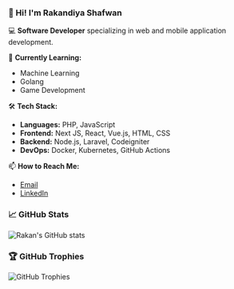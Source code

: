 ### 👋 Hi! I'm Rakandiya Shafwan

💻 **Software Developer** specializing in web and mobile application development.


🌱 **Currently Learning:**
- Machine Learning
- Golang
- Game Development

🛠️ **Tech Stack:**
- **Languages:** PHP, JavaScript
- **Frontend:** Next JS, React, Vue.js, HTML, CSS
- **Backend:** Node.js, Laravel, Codeigniter
- **DevOps:** Docker, Kubernetes, GitHub Actions

📫 **How to Reach Me:**
- [Email](mailto:rakandiya.safwan@gmail.com)
- [LinkedIn](https://www.linkedin.com/in/rakandiya-shafwan/)


### 📈 GitHub Stats

![Rakan's GitHub stats](https://github-readme-stats.vercel.app/api?username=rakandiya&show_icons=true&theme=radical)

### 🏆 GitHub Trophies

![GitHub Trophies](https://github-profile-trophy.vercel.app/?username=rakandiya&theme=radical)
